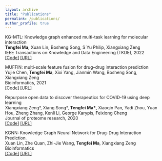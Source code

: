 ```yaml
---
layout: archive
title: "Publications"
permalink: /publications/
author_profile: true
---
```

KG-MTL: Knowledge graph enhanced multi-task learning for molecular interaction<br/> **Tengfei Ma**, Xuan Lin, Bosheng Song, S Yu Philip, Xiangxiang Zeng <br/> IEEE Transactions on Knowledge and Data Engineering (TKDE), 2022 <br/> [[Code]](https://github.com/xzenglab/KG-MTL) [[URL]](https://xiaomingaaa.github.io/files/KG-MTL.pdf)

MUFFIN: multi-scale feature fusion for drug–drug interaction prediction<br/> Yujie Chen, **Tengfei Ma**, Xixi Yang, Jianmin Wang, Bosheng Song, Xiangxiang Zeng <br/> Bioinformatics, 2021 <br/> [[Code]](https://github.com/xzenglab/MUFFIN) [[URL]](https://academic.oup.com/bioinformatics/article/37/17/2651/6171181)

Repurpose open data to discover therapeutics for COVID-19 using deep learning<br/> Xiangxiang Zeng\*, Xiang Song\*, **Tengfei Ma\***, Xiaoqin Pan, Yadi Zhou, Yuan Hou, Zheng Zhang, Kenli Li, George Karypis, Feixiong Cheng <br/> Journal of proteome research, 2020 <br/> [[Code]](https://github.com/ChengF-Lab/CoV-KGE) [[URL]](https://pubs.acs.org/doi/full/10.1021/acs.jproteome.0c00316)

KGNN: Knowledge Graph Neural Network for Drug-Drug Interaction Prediction.<br/>Xuan Lin, Zhe Quan, Zhi-Jie Wang, **Tengfei Ma**, Xiangxiang Zeng<br/>Bioinformatics<br/>[[Code]](https://github.com/xzenglab/KGNN) [[URL]](https://xuanlin1991.github.io/files/publications/ijcai20.pdf)



<!-- {% if author.googlescholar %}
  You can also find my articles on <u><a href="{{author.googlescholar}}">my Google Scholar profile</a>.</u>
{% endif %}

{% include base_path %}

{% for post in site.publications reversed %}
  {% include archive-single.html %}
{% endfor %} -->
